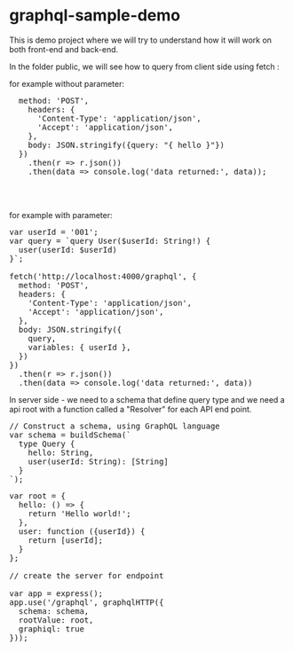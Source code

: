 # graphql-sample-demo

This is demo project where we will try to understand how it will work on both front-end and back-end.

In the folder public, we will see how to query from client side using fetch :

for example without parameter:

<pre>
  method: 'POST',
    headers: {
      'Content-Type': 'application/json',
      'Accept': 'application/json',
    },
    body: JSON.stringify({query: "{ hello }"})
  })
    .then(r => r.json())
    .then(data => console.log('data returned:', data));
    
   
   
</pre>

for example with parameter:

<pre>
var userId = '001';
var query = `query User($userId: String!) {
  user(userId: $userId)
}`;

fetch('http://localhost:4000/graphql', {
  method: 'POST',
  headers: {
    'Content-Type': 'application/json',
    'Accept': 'application/json',
  },
  body: JSON.stringify({
    query,
    variables: { userId },
  })
})
  .then(r => r.json())
  .then(data => console.log('data returned:', data))
</pre>


In server side - we need to a schema that define query type and we need a api root with a function called a "Resolver" for each API end point.

<pre>
// Construct a schema, using GraphQL language
var schema = buildSchema(`
  type Query {
    hello: String,
    user(userId: String): [String]
  }
`);
</pre>

<pre>
var root = {
  hello: () => {
    return 'Hello world!';
  },
  user: function ({userId}) {
    return [userId];
  }
};

// create the server for endpoint

var app = express();
app.use('/graphql', graphqlHTTP({
  schema: schema,
  rootValue: root,
  graphiql: true
}));
</pre>